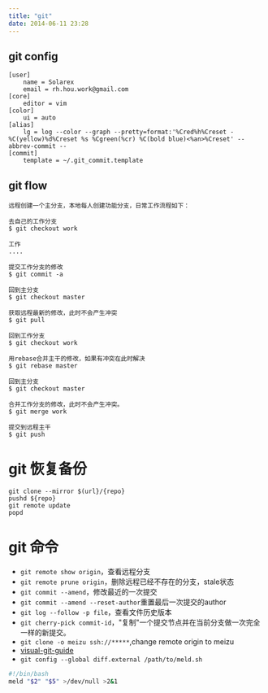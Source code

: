 ```yaml
---
title: "git"
date: 2014-06-11 23:28
---
```

## git config

```
[user]
	name = Solarex
	email = rh.hou.work@gmail.com
[core]
	editor = vim
[color]
	ui = auto
[alias]
	lg = log --color --graph --pretty=format:'%Cred%h%Creset -%C(yellow)%d%Creset %s %Cgreen(%cr) %C(bold blue)<%an>%Creset' --abbrev-commit --
[commit]
    template = ~/.git_commit.template
```

## git flow

```
远程创建一个主分支，本地每人创建功能分支，日常工作流程如下：

去自己的工作分支
$ git checkout work

工作
....

提交工作分支的修改
$ git commit -a

回到主分支
$ git checkout master

获取远程最新的修改，此时不会产生冲突
$ git pull

回到工作分支
$ git checkout work

用rebase合并主干的修改，如果有冲突在此时解决
$ git rebase master

回到主分支
$ git checkout master

合并工作分支的修改，此时不会产生冲突。
$ git merge work

提交到远程主干
$ git push
```

# git 恢复备份

```
git clone --mirror $(url}/{repo}
pushd ${repo}
git remote update
popd
```

# git 命令

+ ``git remote show origin``，查看远程分支
+ ``git remote prune origin``，删除远程已经不存在的分支，stale状态
+ ``git commit --amend``，修改最近的一次提交
+ ``git commit --amend --reset-author``重置最后一次提交的author
+ ``git log --follow -p file``，查看文件历史版本
+ ``git cherry-pick commit-id``，"复制"一个提交节点并在当前分支做一次完全一样的新提交。
+ ``git clone -o meizu ssh://*****``,change remote origin to meizu
+ [visual-git-guide](https://marklodato.github.io/visual-git-guide/index-zh-cn.html)
+ ``git config --global diff.external /path/to/meld.sh``

```bash
#!/bin/bash
meld "$2" "$5" >/dev/null >2&1
```

